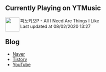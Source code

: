 ## Currently Playing on YTMusic

[<img align="left" height="45" src="https://i.ytimg.com/vi/mYHJPb9PuUM/sddefault.jpg?sqp=-oaymwEWCJADEOEBIAQqCghqEJQEGHgg6AJIWg&rs">](https://music.youtube.com/channel/UC5wuMuauYXlJWp0_LZyWG1w)

피노키오P - All I Need Are Things I Like  
Last updated at 08/02/2020 13:27

## Blog

- [Naver](http://blog.naver.com/neurowhai)
- [Tistory](http://neurowhai.tistory.com/)
- [YouTube](https://www.youtube.com/channel/UCB_v1xU6laBHOeH6z4L-Mtw)
